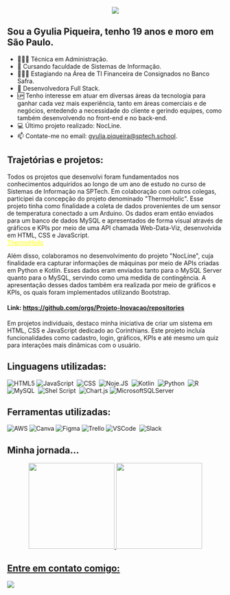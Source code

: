 
<p align="center">
  <img src="https://readme-typing-svg.demolab.com/?lines=Oie!+Boas-vindas!&font=Fira%20Code&center=true&width=380&height=50&duration=4000&pause=1000&color=FF1493">
</p>

## Sou a Gyulia Piqueira, tenho 19 anos e moro em São Paulo. 

- 👩🏻‍🎓 Técnica em Administração.
- 📖 Cursando faculdade de Sistemas de Informação.
- 👩🏻‍💻 Estagiando na Área de TI Financeira de Consignados no Banco Safra.
- 📣 Desenvolvedora Full Stack.
- 🆙 Tenho interesse em atuar em diversas áreas da tecnologia para ganhar cada vez mais experiência, tanto em áreas comerciais e de negócios, entedendo a necessidade do cliente e gerindo equipes, como também desenvolvendo no front-end e no back-end. 
- 💻 Último projeto realizado: NocLine. 
- 📫 Contate-me no email: gyulia.piqueira@sptech.school.

## Trajetórias e projetos:
Todos os projetos que desenvolvi foram fundamentados nos conhecimentos adquiridos ao longo de um ano de estudo no curso de Sistemas de Informação na SPTech. Em colaboração com outros colegas, participei da concepção do projeto denominado "ThermoHolic". Esse projeto tinha como finalidade a coleta de dados provenientes de um sensor de temperatura conectado a um Arduino. Os dados eram então enviados para um banco de dados MySQL e apresentados de forma visual através de gráficos e KPIs por meio de uma API chamada Web-Data-Viz, desenvolvida em HTML, CSS e JavaScript. 
<br>
<a href="https://github.com/orgs/ThermoHolic-Sprint2/repositories" style="color: #FFFF00;">ThermoHolic</a>



Além disso, colaboramos no desenvolvimento do projeto "NocLine", cuja finalidade era capturar informações de máquinas por meio de APIs criadas em Python e Kotlin. Esses dados eram enviados tanto para o MySQL Server quanto para o MySQL, servindo como uma medida de contingência. A apresentação desses dados também era realizada por meio de gráficos e KPIs, os quais foram implementados utilizando Bootstrap.
####  Link: https://github.com/orgs/Projeto-Inovacao/repositories

Em projetos individuais, destaco minha iniciativa de criar um sistema em HTML, CSS e JavaScript dedicado ao Corinthians. Este projeto incluía funcionalidades como cadastro, login, gráficos, KPIs e até mesmo um quiz para interações mais dinâmicas com o usuário.

## Linguagens utilizadas: 
![HTML5](https://img.shields.io/badge/html-0D1117?style=for-the-badge&logo=html&labelColor=pink)
![JavaScript](https://img.shields.io/badge/-JavaScript-0D1117?style=for-the-badge&logoColor=javascript&labelColor=0D1117)&nbsp;
![CSS](https://img.shields.io/badge/-CSS-0D1117?style=for-the-badge&logo=CSS3&logoColor=pink&labelColor=0D1117)&nbsp;
![Noje.JS](https://img.shields.io/badge/node.js-0D1117?style=for-the-badge&logo=node.js&logoColor=pink)&nbsp;
![Kotlin](https://img.shields.io/badge/kotlin-0D1117?style=for-the-badge&logo=kotlin&logoColor=pink&labelColor=0D1117)&nbsp;
![Python](https://img.shields.io/badge/python-0D1117?style=for-the-badge&logo=python&logoColor=pink)&nbsp;
![R](https://img.shields.io/badge/r-0D1117?style=for-the-badge&logo=r&logoColor=pink)&nbsp;
![MySQL](https://img.shields.io/badge/MySQL-0D1117?style=for-the-badge&logo=mysql&logoColor=pink)&nbsp;
![Shel Script](https://img.shields.io/badge/Shell_Script-0D1117?style=for-the-badge&logo=gnu-bash&logoColor=pink)&nbsp;
![Chart.js](https://img.shields.io/badge/chart.js-0D1117?style=for-the-badge&logo=chart.js&logoColor=pink)
![MicrosoftSQLServer](https://img.shields.io/badge/Microsoft%20SQL%20Sever-0D1117?style=for-the-badge&logo=microsoft%20sql%20server&logoColor=pink)

## Ferramentas utilizadas:
![AWS](https://img.shields.io/badge/AWS-0D1117?style=for-the-badge&logo=amazon-aws&logoColor=pink)
![Canva](https://img.shields.io/badge/Canva-0D1117?style=for-the-badge&logo=Canva&logoColor=pink) 
![Figma](https://img.shields.io/badge/figma-0D1117?style=for-the-badge&logo=figma&logoColor=pink) 
![Trello](https://img.shields.io/badge/Trello-0D1117?stylestyle=for-the-badge&logo=Trello&logoColor=pink)
![VSCode](https://img.shields.io/badge/Visual-0D1117?style=for-the-badge&logo=visual-studio&logoColor=pink)&nbsp;
![Slack](https://img.shields.io/badge/Slack-0D1117?style=for-the-badge&logo=slack&logoColor=pink)&nbsp;




## Minha jornada...
<div align="center">
<a href="https://github.com/gyuliapiqueira">
   <img height ="200em" src="https://github-readme-stats.vercel.app/api?username=gyuliapiqueira&show_icons=true&theme=radical">
   <img height ="200em" src="https://github-readme-stats.vercel.app/api/top-langs/?username=gyuliapiqueira&show_icons=true&theme=radical">
</div>

## Entre em contato comigo:
<div> 
    <a href="https://www.linkedin.com/in/gyulia-piqueira-b5a23a25b/?originalSubdomain=br" target="_blank"><img src="https://img.shields.io/badge/LinkedIn-0D1117?style=for-the-badge&logo=linkedin&logoColor=pink" target="_blank"></a>

</div>



